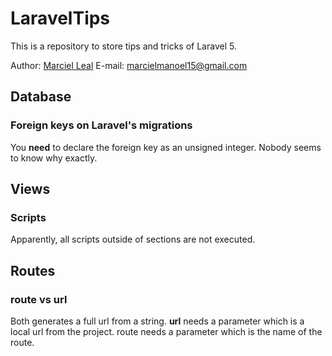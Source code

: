 # LaravelTips
This is a repository to store tips and tricks of Laravel 5.

Author: [Marciel Leal](https://github.com/marcielleal)
E-mail: marcielmanoel15@gmail.com

## Database
### Foreign keys on Laravel's migrations
You **need** to declare the foreign key as an unsigned integer. Nobody seems to know why exactly.

## Views
### Scripts
Apparently, all scripts outside of sections are not executed.

## Routes
### route vs url
Both generates a full url from a string. **url** needs a parameter which is a local url from the project. route needs a parameter which is the name of the route.
